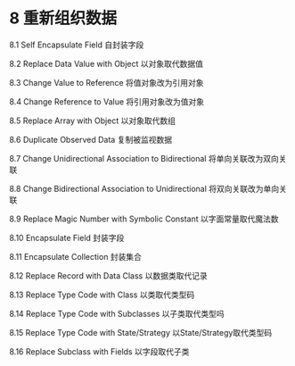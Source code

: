 # 8 重新组织数据

8.1 Self Encapsulate Field 自封装字段

8.2 Replace Data Value with Object 以对象取代数据值

8.3 Change Value to Reference 将值对象改为引用对象

8.4 Change Reference to Value 将引用对象改为值对象

8.5 Replace Array with Object 以对象取代数组

8.6 Duplicate Observed Data 复制被监视数据

8.7 Change Unidirectional Association to Bidirectional 将单向关联改为双向关联

8.8 Change Bidirectional Association to Unidirectional 将双向关联改为单向关联

8.9 Replace Magic Number with Symbolic Constant 以字面常量取代魔法数

8.10 Encapsulate Field 封装字段

8.11 Encapsulate Collection 封装集合

8.12 Replace Record with Data Class 以数据类取代记录

8.13 Replace Type Code with Class 以类取代类型码

8.14 Replace Type Code with Subclasses 以子类取代类型吗

8.15 Replace Type Code with State/Strategy 以State/Strategy取代类型码

8.16 Replace Subclass with Fields 以字段取代子类